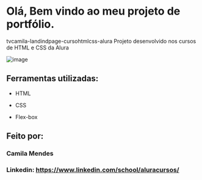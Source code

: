 
# Olá, Bem vindo ao meu projeto de portfólio.
tvcamila-landindpage-cursohtmlcss-alura
Projeto desenvolvido nos cursos de HTML e CSS da Alura

![image]()

## Ferramentas utilizadas:

* HTML

* CSS

* Flex-box

## Feito por:

### Camila Mendes

### Linkedin: https://www.linkedin.com/school/aluracursos/

